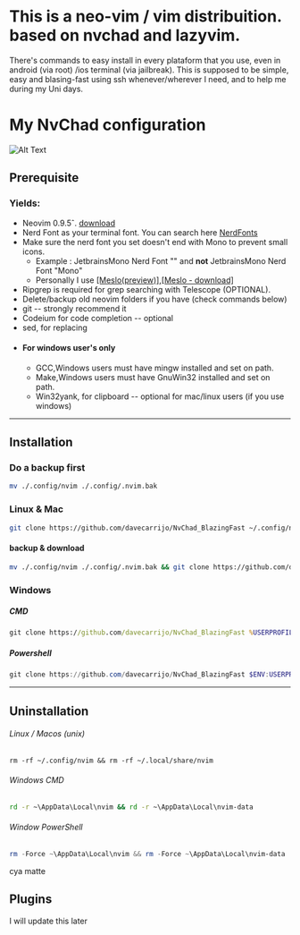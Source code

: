 # This is a neo-vim / vim distribuition. based on nvchad and lazyvim.
There's commands to easy install in every plataform that you use, even in android (via root) /ios terminal (via jailbreak).
This is supposed to be simple, easy and blasing-fast using ssh whenever/wherever I need, and to help me during my Uni days. 

# My NvChad configuration
![Alt Text](https://media0.giphy.com/media/v1.Y2lkPTc5MGI3NjExZG1uajZqb21rMTV5dXUyaTB1d3ZuN2hzNjE1MTE5ZTZodTN3eTY3ZSZlcD12MV9pbnRlcm5hbF9naWZfYnlfaWQmY3Q9Zw/JNFMqgqtcrwwk27Z3f/source.gif)


## Prerequisite

### Yields:
- Neovim 0.9.5ˆ. [download](https://github.com/neovim/neovim/blob/master/INSTALL.md)
- Nerd Font as your terminal font. You can search here [NerdFonts](https://www.nerdfonts.com/)
- Make sure the nerd font you set doesn't end with Mono to prevent small icons.
  - Example : JetbrainsMono Nerd Font "" and **not** JetbrainsMono Nerd Font "Mono"
  - Personally I use [[Meslo(preview)]](https://www.programmingfonts.org/#meslo),[[Meslo - download]](https://github.com/ryanoasis/nerd-fonts/releases/download/v3.2.1/Meslo.zip)
- Ripgrep is required for grep searching with Telescope (OPTIONAL).
- Delete/backup old neovim folders if you have (check commands below)
- git -- strongly recommend it
- Codeium for code completion -- optional
- sed, for replacing
- #### For windows user's only
  - GCC,Windows users must have mingw installed and set on path.
  - Make,Windows users must have GnuWin32 installed and set on path.
  - Win32yank, for clipboard -- optional for mac/linux users (if you use windows)

___
## Installation

### Do a backup first
````bash
mv ./.config/nvim ./.config/.nvim.bak
````

### Linux & Mac

```bash
git clone https://github.com/davecarrijo/NvChad_BlazingFast ~/.config/nvim && nvim
```
#### backup & download
```bash
mv ./.config/nvim ./.config/.nvim.bak && git clone https://github.com/davecarrijo/NvChad_BlazingFast ~/.config/nvim && nvim
```

### Windows
##### CMD
```cmd
git clone https://github.com/davecarrijo/NvChad_BlazingFast %USERPROFILE%\AppData\Local\nvim && nvim
```
##### Powershell
```powershell
git clone https://github.com/davecarrijo/NvChad_BlazingFast $ENV:USERPROFILE\AppData\Local\nvim && nvim
```
____
## Uninstallation

###### Linux / Macos (unix)
```shell
rm -rf ~/.config/nvim && rm -rf ~/.local/share/nvim
```
###### Windows CMD
```cmd
rd -r ~\AppData\Local\nvim && rd -r ~\AppData\Local\nvim-data
```
###### Window PowerShell
```powershell
rm -Force ~\AppData\Local\nvim && rm -Force ~\AppData\Local\nvim-data
```
cya matte

## Plugins
I will update this later
